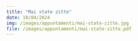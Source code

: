 ```yaml
---
title: "Mai state zitte"
date: 18/04/2024
img: /images/appuntamenti/mai-state-zitte.jpg
file: /images/appuntamenti/mai-state-zitte.pdf
---
```

